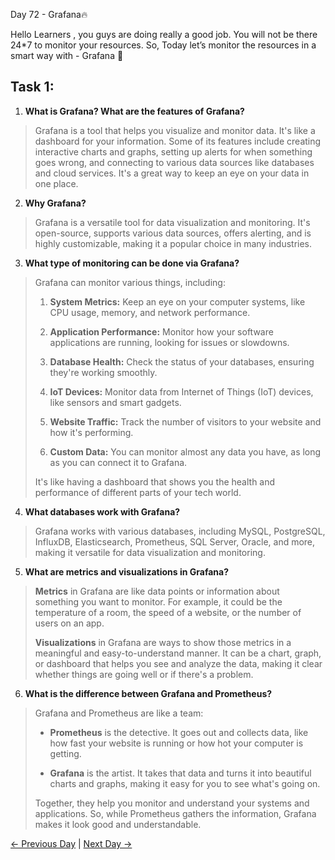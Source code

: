 Day 72 - Grafana🔥

Hello Learners , you guys are doing really a good job. You will not be there 24\*7 to monitor your resources. So, Today let’s monitor the resources in a smart way with - Grafana 🎉

## Task 1:

1. **What is Grafana? What are the features of Grafana?**
  >  Grafana is a tool that helps you visualize and monitor data. It's like a dashboard for your information. Some of its features include creating interactive charts and graphs, setting up alerts for when something goes wrong, and connecting to various data sources like databases and cloud services. It's a great way to keep an eye on your data in one place.

2. **Why Grafana?**
  > Grafana is a versatile tool for data visualization and monitoring. It's open-source, supports various data sources, offers alerting, and is highly customizable, making it a popular choice in many industries.

3. **What type of monitoring can be done via Grafana?**
  > Grafana can monitor various things, including:
  >
  > 1. **System Metrics:** Keep an eye on your computer systems, like CPU usage, memory, and network performance.
  >
  >   2. **Application Performance:** Monitor how your software applications are running, looking for issues or slowdowns.
  >
  > 3. **Database Health:** Check the status of your databases, ensuring they're working smoothly.
  >
  > 4. **IoT Devices:** Monitor data from Internet of Things (IoT) devices, like sensors and smart gadgets.
  >
  > 5. **Website Traffic:** Track the number of visitors to your website and how it's performing.
  >
  > 6. **Custom Data:** You can monitor almost any data you have, as long as you can connect it to Grafana.
  >
  > It's like having a dashboard that shows you the health and performance of different parts of your tech world.

4. **What databases work with Grafana?**
  > Grafana works with various databases, including MySQL, PostgreSQL, InfluxDB, Elasticsearch, Prometheus, SQL Server, Oracle, and more, making it versatile for data visualization and monitoring.

5. **What are metrics and visualizations in Grafana?**
  > **Metrics** in Grafana are like data points or information about something you want to monitor. For example, it could be the temperature of a room, the speed of a website, or the number of users on an app.
  >
  > **Visualizations** in Grafana are ways to show those metrics in a meaningful and easy-to-understand manner. It can be a chart, graph, or dashboard that helps you see and analyze the data, making it clear whether things are going well or if there's a problem.

6. **What is the difference between Grafana and Prometheus?**
  > Grafana and Prometheus are like a team:
  >
  > - **Prometheus** is the detective. It goes out and collects data, like how fast your website is running or how hot your computer is getting.
  >
  > - **Grafana** is the artist. It takes that data and turns it into beautiful charts and graphs, making it easy for you to see what's going on.
  >
  > Together, they help you monitor and understand your systems and applications. So, while Prometheus gathers the information, Grafana makes it look good and understandable.

[← Previous Day](../day71/README.md) | [Next Day →](../day73/mysolution.md)
